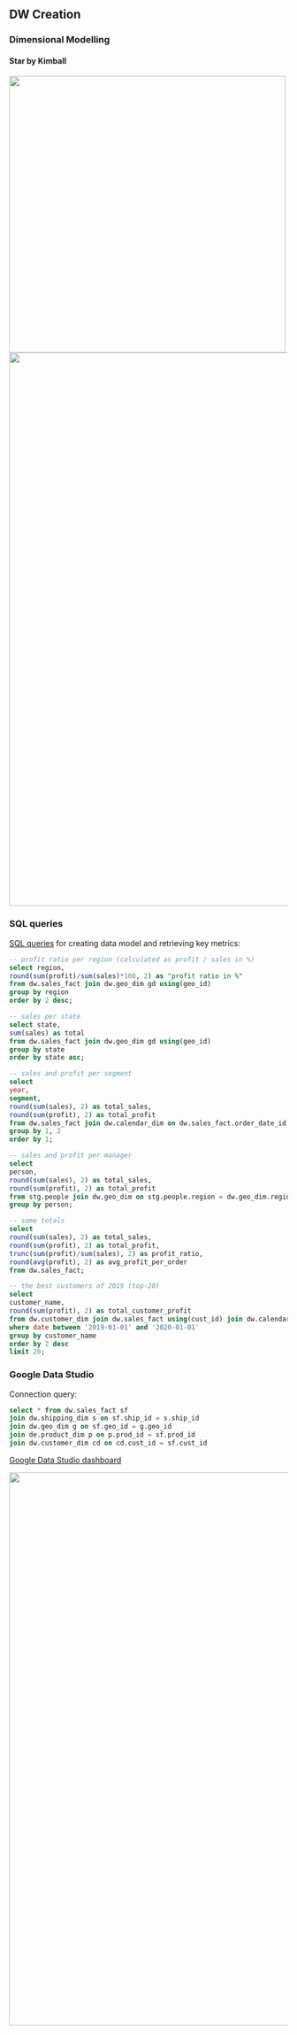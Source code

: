 ## DW Creation

### Dimensional Modelling 

#### Star by Kimball

<img src="https://github.com/xokcanax/DE-101/blob/main/Module02/img/Conceptual%20model.png" width="500">

<img src="https://github.com/xokcanax/DE-101/blob/main/Module02/img/Physical%20model.png" width="1000">

### SQL queries

[SQL queries](https://github.com/xokcanax/DE-101/tree/main/Module02/SQL%20Queries) for creating data model and retrieving key metrics:

```sql
-- profit ratio per region (calculated as profit / sales in %)
select region, 
round(sum(profit)/sum(sales)*100, 2) as "profit ratio in %"
from dw.sales_fact join dw.geo_dim gd using(geo_id)
group by region
order by 2 desc;

-- sales per state
select state, 
sum(sales) as total
from dw.sales_fact join dw.geo_dim gd using(geo_id)
group by state 
order by state asc;

-- sales and profit per segment
select 
year, 
segment, 
round(sum(sales), 2) as total_sales, 
round(sum(profit), 2) as total_profit 
from dw.sales_fact join dw.calendar_dim on dw.sales_fact.order_date_id = dw.calendar_dim.date_id join dw.product_dim using(prod_id)
group by 1, 2
order by 1;

-- sales and profit per manager
select 
person, 
round(sum(sales), 2) as total_sales, 
round(sum(profit), 2) as total_profit
from stg.people join dw.geo_dim on stg.people.region = dw.geo_dim.region join dw.sales_fact using(geo_id)
group by person;

-- some totals
select
round(sum(sales), 2) as total_sales,
round(sum(profit), 2) as total_profit,
trunc(sum(profit)/sum(sales), 2) as profit_ratio,
round(avg(profit), 2) as avg_profit_per_order
from dw.sales_fact;

-- the best customers of 2019 (top-20)
select 
customer_name, 
round(sum(profit), 2) as total_customer_profit
from dw.customer_dim join dw.sales_fact using(cust_id) join dw.calendar_dim on dw.sales_fact.order_date_id = dw.calendar_dim.date_id 
where date between '2019-01-01' and '2020-01-01'
group by customer_name
order by 2 desc 
limit 20;
```

### Google Data Studio

Connection query:

```sql
select * from dw.sales_fact sf
join dw.shipping_dim s on sf.ship_id = s.ship_id 
join dw.geo_dim g on sf.geo_id = g.geo_id 
join de.product_dim p on p.prod_id = sf.prod_id 
join dw.customer_dim cd on cd.cust_id = sf.cust_id
```

[Google Data Studio dashboard](https://datastudio.google.com/u/0/reporting/16edfb50-cef8-4941-8a3c-ea971948a2dd/page/5xU9B)

<img src="https://github.com/xokcanax/DE-101/blob/main/Module02/img/Google%20Data%20Studio_Sample_Superstore_-_Dashboard.png" width="1000">
